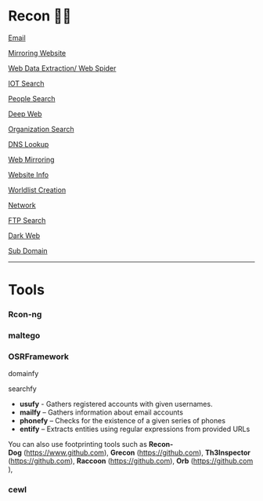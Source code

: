 # Recon 🕵️‍♂️

[Email ](Recon/Email.md)

[Mirroring Website](Recon/Mirroring%20Website.md)

[Web Data Extraction/ Web Spider](Recon/Web%20Data%20Extraction%20Web%20Spider.md)

[IOT Search](Recon/IOT%20Search.md)

[People Search](Recon/People%20Search.md)

[Deep Web](Recon/Deep%20Web.md)

[Organization Search](Recon/Organization%20Search.md)

[DNS Lookup](Recon/DNS%20Lookup.md)

[Web Mirroring](Recon/Web%20Mirroring.md)

[Website Info](Recon/Website%20Info.md)

[Worldlist Creation](Recon/Worldlist%20Creation.md)

[Network](Recon/Network.md)

[FTP Search](Recon/FTP%20Search.md)

[Dark Web](Recon/Dark%20Web.md)

[Sub Domain ](Recon/Sub%20Domain.md)

---

# Tools

### Rcon-ng

### maltego

### OSRFramework

domainfy

searchfy

- **usufy** - Gathers registered accounts with given usernames.
- **mailfy** – Gathers information about email accounts
- **phonefy** – Checks for the existence of a given series of phones
- **entify** – Extracts entities using regular expressions from provided URLs

You can also use footprinting tools such as **Recon-Dog** (https://www.github.com), **Grecon** (https://github.com), **Th3Inspector** (https://github.com), **Raccoon** (https://github.com), **Orb** (https://github.com),

### cewl